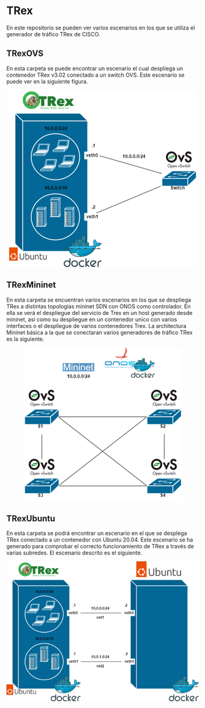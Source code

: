 # TRex 
En este repositorio se pueden ver varios escenarios en los que se utiliza el generador de tráfico TRex de CISCO.

## TRexOVS
En esta carpeta se puede encontrar un escenario el cual despliega un contenedor TRex v3.02 conectado a un switch OVS.
Este escenario se puede ver en la siguiente figura.
<p align="center">
  <img src="./img/TREX-OVS.png">
</p>

## TRexMininet
En esta carpeta se encuentran varios escenarios en los que se despliega TRex a distintas topologias mininet SDN con ONOS como controlador. 
En ella se verá el despliegue del servicio de Trex en un host generado desde mininet, así como su despliegue en un contenedor unico con varios interfaces o el despliegue de varios contenedores Trex. 
La architectura Mininet básica a la que se conectaran varios generadores de tráfico TRex es la siguiente.
<p align="center">
  <img src="./img/TREX-Mininet.png">
</p> 

## TRexUbuntu
En esta carpeta se podrá encontrar un escenario en el que se desplega TRex conectado a un contenedor con Ubuntu 20.04. 
Este escenario se ha generado para comprobar el correcto funcionamiento de TRex a través de varias subredes. 
El escenario descrito es el siguiente.
<p align="center">
  <img src="./img/TREX-Ubuntu.png">
</p>
